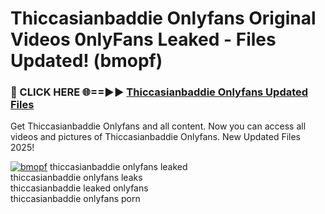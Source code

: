 # Thiccasianbaddie Onlyfans Original Videos 0nlyFans Leaked - Files Updated! (bmopf)

<h3>🔴 CLICK HERE 🌐==►► <a href="https://tinyurl.com/ms9xzufz" rel="nofollow">Thiccasianbaddie Onlyfans Updated Files</a></h3>

Get Thiccasianbaddie Onlyfans and all content. Now you can access all videos and pictures of Thiccasianbaddie Onlyfans. New Updated Files 2025!

[![bmopf](https://i.imgur.com/ppqm5kG.gif)](https://tinyurl.com/ms9xzufz)
thiccasianbaddie onlyfans leaked<br>
thiccasianbaddie onlyfans leaks<br>
thiccasianbaddie leaked onlyfans<br>
thiccasianbaddie onlyfans porn